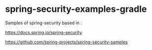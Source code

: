 # spring-security-examples-gradle
Samples of spring-security based in :

https://docs.spring.io/spring-security

https://github.com/spring-projects/spring-security-samples


